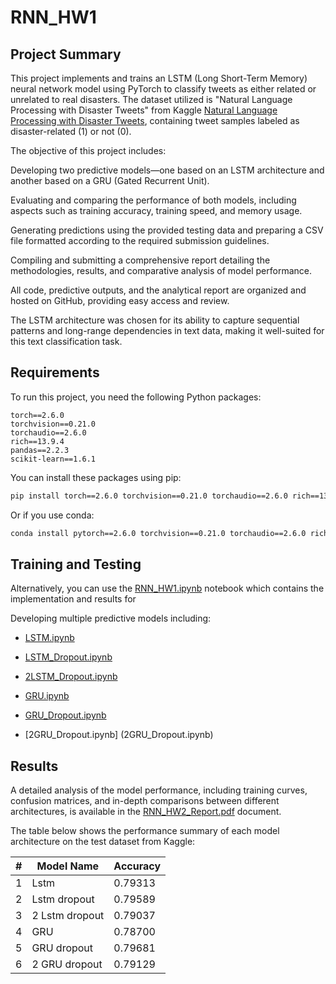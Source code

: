 # RNN_HW1
## Project Summary

This project implements and trains an LSTM (Long Short-Term Memory) neural network model using PyTorch to classify tweets as either related or unrelated to real disasters. The dataset utilized is "Natural Language Processing with Disaster Tweets" from Kaggle [Natural Language Processing with Disaster Tweets](https://www.kaggle.com/competitions/nlp-getting-started/overview), containing tweet samples labeled as disaster-related (1) or not (0).

The objective of this project includes:

Developing two predictive models—one based on an LSTM architecture and another based on a GRU (Gated Recurrent Unit).

Evaluating and comparing the performance of both models, including aspects such as training accuracy, training speed, and memory usage.

Generating predictions using the provided testing data and preparing a CSV file formatted according to the required submission guidelines.

Compiling and submitting a comprehensive report detailing the methodologies, results, and comparative analysis of model performance.

All code, predictive outputs, and the analytical report are organized and hosted on GitHub, providing easy access and review.

The LSTM architecture was chosen for its ability to capture sequential patterns and long-range dependencies in text data, making it well-suited for this text classification task.

## Requirements

To run this project, you need the following Python packages:

```
torch==2.6.0
torchvision==0.21.0
torchaudio==2.6.0
rich==13.9.4
pandas==2.2.3
scikit-learn==1.6.1
```

You can install these packages using pip:

```bash
pip install torch==2.6.0 torchvision==0.21.0 torchaudio==2.6.0 rich==13.9.4 pandas==2.2.3 scikit-learn==1.6.1
```

Or if you use conda:

```bash
conda install pytorch==2.6.0 torchvision==0.21.0 torchaudio==2.6.0 rich==13.9.4 pandas==2.2.3 scikit-learn==1.6.1 -c pytorch
```
## Training and Testing

Alternatively, you can use the [RNN_HW1.ipynb](RNN_HW1.ipynb) notebook which contains the implementation and results for 

Developing multiple predictive models including:
* [LSTM.ipynb](LSTM.ipynb)

* [LSTM_Dropout.ipynb](LSTM_Dropout.ipynb)

* [2LSTM_Dropout.ipynb](2LSTM_Dropout.ipynb)

* [GRU.ipynb](GRU.ipynb)

* [GRU_Dropout.ipynb](GRU_Dropout.ipynb)

* [2GRU_Dropout.ipynb] (2GRU_Dropout.ipynb)

## Results

A detailed analysis of the model performance, including training curves, confusion matrices, and in-depth comparisons between different architectures, is available in the [RNN_HW2_Report.pdf](RNN_HW2_Report.pdf) document.

The table below shows the performance summary of each model architecture on the test dataset from Kaggle:

| # | Model Name | Accuracy |
|---|------------|----------|
| 1 | Lstm | 0.79313 |
| 2 | Lstm dropout | 0.79589 |
| 3 | 2 Lstm dropout | 0.79037 |
| 4 | GRU | 0.78700 |
| 5 | GRU dropout | 0.79681 |
| 6 | 2 GRU dropout | 0.79129 |


